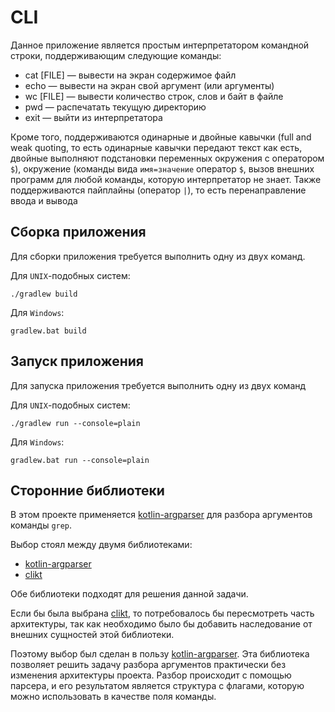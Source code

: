 # CLI

Данное приложение является простым интерпретатором командной строки, поддерживающим следующие команды:
- cat [FILE] — вывести на экран содержимое файл
- echo — вывести на экран свой аргумент (или аргументы)
- wc [FILE] — вывести количество строк, слов и байт в файле
- pwd — распечатать текущую директорию
- exit — выйти из интерпретатора

Кроме того, поддерживаются одинарные и двойные кавычки (full and weak
quoting, то есть одинарные кавычки передают текст как есть, двойные выполняют подстановки 
переменных окружения с оператором `$`), окружение (команды вида `имя=значение` оператор `$`, вызов внешних программ для любой команды,
которую интерпретатор не знает. Также поддерживаются пайплайны (оператор `|`), то есть перенаправление ввода и вывода

## Сборка приложения
Для сборки приложения требуется выполнить одну из двух команд.

Для `UNIX`-подобных систем:
```
./gradlew build
```
Для `Windows`:
```
gradlew.bat build
```

## Запуск приложения
Для запуска приложения требуется выполнить одну из двух команд

Для `UNIX`-подобных систем:
```
./gradlew run --console=plain
```
Для `Windows`:
```
gradlew.bat run --console=plain
```

## Сторонние библиотеки
В этом проекте применяется [kotlin-argparser](https://github.com/xenomachina/kotlin-argparser) для разбора аргументов команды `grep`.

Выбор стоял между двумя библиотеками:
* [kotlin-argparser](https://github.com/xenomachina/kotlin-argparser)
* [clikt](https://github.com/ajalt/clikt)

Обе библиотеки подходят для решения данной задачи.

Если бы была выбрана [clikt](https://github.com/ajalt/clikt), то потребовалось бы пересмотреть часть архитектуры, так как необходимо было бы добавить наследование от внешних сущностей этой библиотеки.

Поэтому выбор был сделан в пользу [kotlin-argparser](https://github.com/xenomachina/kotlin-argparser). Эта библиотека позволяет решить задачу разбора аргументов практически без изменения архитектуры проекта. Разбор происходит с помощью парсера, и его результатом является структура с флагами, которую можно использовать в качестве поля команды.